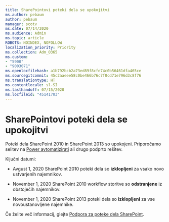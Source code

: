 ```yaml
---
title: SharePointovi poteki dela se upokojitvi
ms.author: pebaum
author: pebaum
manager: scotv
ms.date: 07/14/2020
ms.audience: Admin
ms.topic: article
ROBOTS: NOINDEX, NOFOLLOW
localization_priority: Priority
ms.collection: Adm_O365
ms.custom:
- "5900"
- "9003071"
ms.openlocfilehash: a1b792bcb2a73ed89f8cfe74c0b56461dfa465ce
ms.sourcegitcommit: 45c2aaeee58c0be466b76c7f0cd71e796d3c8f76
ms.translationtype: HT
ms.contentlocale: sl-SI
ms.lasthandoff: 07/15/2020
ms.locfileid: "45141703"
---
```

# <a name="sharepoint-workflows-retiring"></a>SharePointovi poteki dela se upokojitvi

Poteki dela SharePoint 2010 in SharePoint 2013 so upokojeni. Priporočamo selitev na [Power avtomatizirati](https://docs.microsoft.com/power-automate/getting-started) ali drugo podprto rešitev. 

Ključni datumi:

- Avgust 1, 2020 SharePoint 2010 poteki dela so **izklopljeni** za vsako novo ustvarjenih najemnikov.

- November 1, 2020 SharePoint 2010 workflow storitve so **odstranjene** iz obstoječih najemnikov.

- November 1, 2020 SharePoint 2013 poteki dela so **izklopljeni** za vse novoustanovljene najemnike.

Če želite več informacij, glejte [Podpora za poteke dela SharePoint](https://aka.ms/sp-workflows-support).